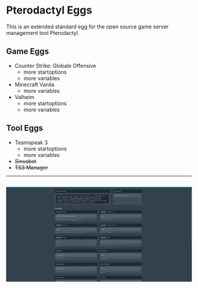 # Pterodactyl Eggs
This is an extended standard egg for the open source game server management tool Pterodactyl.

## Game Eggs
* Counter Strike: Globale Offensive
	- more startoptions
	- more variables
* Minecraft Vanila
	- more variables
* Valheim
 	- more startoptions
	- more variables

## Tool Eggs
* Teamspeak 3
 	- more startoptions
 	- more variables
* ~~Sinusbot~~
* ~~TS3 Manager~~

---
![Image](https://github.com/Mashlex/Pterodactyl-Eggs/blob/b2e2f6e5685637bf565f52f8ec53508fdddec43f/img/csgo-optionen.gif)
---